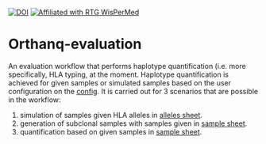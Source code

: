 [![DOI](https://zenodo.org/badge/475809624.svg)](https://zenodo.org/badge/latestdoi/475809624)
[![Affiliated with RTG WisPerMed](https://img.shields.io/badge/Affiliated-RTG%202535%20WisPerMed-blue)](https://wispermed.org/)
# Orthanq-evaluation

An evaluation workflow that performs haplotype quantification (i.e. more specifically, HLA typing, at the moment. Haplotype quantification is achieved for given samples or simulated samples based on the user configuration on the [config](config/config.yaml). It is carried out for 3 scenarios that are possible in the workflow:
1) simulation of samples given HLA alleles in [alleles sheet](config/alleles.tsv). 
2) generation of subclonal samples with samples given in [sample sheet](config/samples.tsv).
3) quantification based on given samples in [sample sheet](config/samples.tsv).
